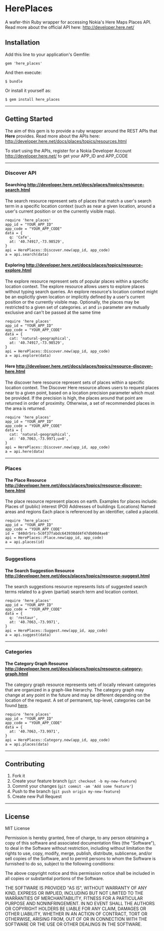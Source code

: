 # HerePlaces
A wafer-thin Ruby wrapper for accessing Nokia's Here Maps Places API.  
Read more about the official API here: <http://developer.here.net/>


## Installation

Add this line to your application's Gemfile:

    gem 'here_places'

And then execute:

    $ bundle

Or install it yourself as:

    $ gem install here_places

* * *

## Getting Started

The aim of this gem is to provide a ruby wrapper around the REST APIs that **Here** provides. Read more about the APIs here: <http://developer.here.net/docs/places/topics/resources.html>

To start using the APIs, register for a Nokia Developer Account <http://developer.here.net/> to get your APP\_ID and APP\_CODE

* * *

### Discover API 

#### Searching <http://developer.here.net/docs/places/topics/resource-search.html>  

The search resource represent sets of places that match a user's search term in a specific location context (such as near a given location, around a user's current position or on the currently visible map).

    require 'here_places'
    app_id = "YOUR_APP_ID"
    app_code = "YOUR_APP_CODE"
    data = {
      q: 'Cafe',
      at: '40.74917,-73.98529',
    }
    api = HerePlaces::Discover.new(app_id, app_code)
    a = api.search(data)

#### Exploring <http://developer.here.net/docs/places/topics/resource-explore.html>  

The explore resource represent sets of popular places within a specific location context. The explore resource allows users to explore places without typing search queries. An explore resource's location context might be an explicitly given location or implicitly defined by a user's current position or the currently visible map. Optionally, the places may be restricted to a given set of categories.
`at` and `in` parameter are mutually exclusive and can't be passed at the same time

    require 'here_places'
    app_id = "YOUR_APP_ID"
    app_code = "YOUR_APP_CODE"
    data = {
      cat: 'natural-geographical',
      at: '40.74917,-73.98529',
    }
    api = HerePlaces::Discover.new(app_id, app_code)
    a = api.explore(data)
    
#### Here <http://developer.here.net/docs/places/topics/resource-discover-here.html>  

The discover here resource represent sets of places within a specific location context. The Discover Here resource allows users to request places near to a given point, based on a location precision parameter which must be provided. If the precision is high, the places around that point are returned in order of proximity. Otherwise, a set of recommended places in the area is returned.

    require 'here_places'
    app_id = "YOUR_APP_ID"
    app_code = "YOUR_APP_CODE"
    data = {
      cat: 'natural-geographical',
      at: '40.7063,-73.9971;u=0',
    }
    api = HerePlaces::Discover.new(app_id, app_code)
    a = api.here(data)

* * *

### Places 

#### The Place Resource <http://developer.here.net/docs/places/topics/resource-discover-here.html>  

The place resource represent places on earth.
Examples for places include:
Places of (public) interest (POI)
Addresses of buildings (Locations)
Named areas and regions
Each place is referenced by an identifier, called a placeId.

    require 'here_places'
    app_id = "YOUR_APP_ID"
    app_code = "YOUR_APP_CODE"
    id = '840dr5rs-5c0f37fabdc643938dd4f47db00d4ae8'
    api = HerePlaces::Place.new(app_id, app_code)
    a = api.places(id)

* * *
        
### Suggestions

#### The Search Suggestion Resource <http://developer.here.net/docs/places/topics/resource-suggest.html>  

The search suggestions resource represents lists of suggested search terms related to a given (partial) search term and location context.

    require 'here_places'
    app_id = "YOUR_APP_ID"
    app_code = "YOUR_APP_CODE"
    data = {
      q: 'restaur',
      at: '40.7063,-73.9971',
    }
    api = HerePlaces::Suggest.new(app_id, app_code)
    a = api.suggest(data)

* * *

### Categories

#### The Category Graph Resource <http://developer.here.net/docs/places/topics/resource-category-graph.html>  

The category graph resource represents sets of locally relevant categories that are organized in a graph-like hierarchy. The category graph may change at any point in the future and may be different depending on the location of the request. A set of permanent, top-level, categories can be found [here](http://developer.here.net/docs/places/topics/categories.html).

    require 'here_places'
    app_id = "YOUR_APP_ID"
    app_code = "YOUR_APP_CODE"
    data = {
      at: '40.7063,-73.9971',
    }
    api = HerePlaces::Category.new(app_id, app_code)
    a = api.places(data)

* * *

## Contributing

1. Fork it
2. Create your feature branch (`git checkout -b my-new-feature`)
3. Commit your changes (`git commit -am 'Add some feature'`)
4. Push to the branch (`git push origin my-new-feature`)
5. Create new Pull Request

* * *

## License

MIT License

Permission is hereby granted, free of charge, to any person obtaining
a copy of this software and associated documentation files (the
"Software"), to deal in the Software without restriction, including
without limitation the rights to use, copy, modify, merge, publish,
distribute, sublicense, and/or sell copies of the Software, and to
permit persons to whom the Software is furnished to do so, subject to
the following conditions:

The above copyright notice and this permission notice shall be
included in all copies or substantial portions of the Software.

THE SOFTWARE IS PROVIDED "AS IS", WITHOUT WARRANTY OF ANY KIND,
EXPRESS OR IMPLIED, INCLUDING BUT NOT LIMITED TO THE WARRANTIES OF
MERCHANTABILITY, FITNESS FOR A PARTICULAR PURPOSE AND
NONINFRINGEMENT. IN NO EVENT SHALL THE AUTHORS OR COPYRIGHT HOLDERS BE
LIABLE FOR ANY CLAIM, DAMAGES OR OTHER LIABILITY, WHETHER IN AN ACTION
OF CONTRACT, TORT OR OTHERWISE, ARISING FROM, OUT OF OR IN CONNECTION
WITH THE SOFTWARE OR THE USE OR OTHER DEALINGS IN THE SOFTWARE.
